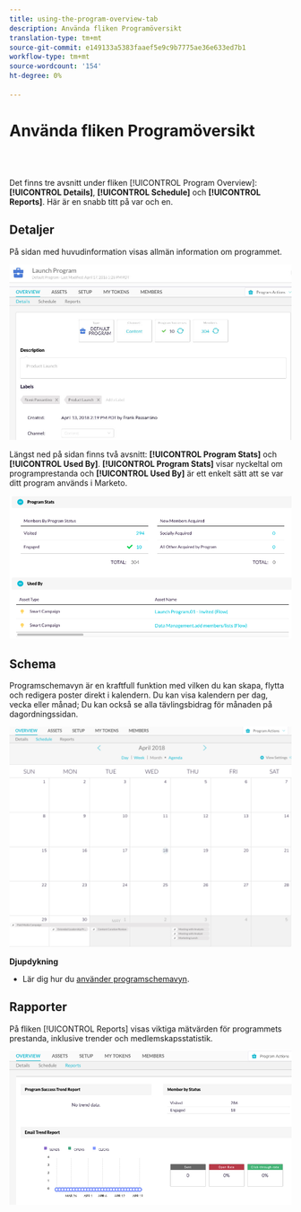 ```yaml
---
title: using-the-program-overview-tab
description: Använda fliken Programöversikt
translation-type: tm+mt
source-git-commit: e149133a5383faaef5e9c9b7775ae36e633ed7b1
workflow-type: tm+mt
source-wordcount: '154'
ht-degree: 0%

---
```



# Använda fliken Programöversikt

<br> 

Det finns tre avsnitt under fliken [!UICONTROL Program Overview]: **[!UICONTROL Details]**, **[!UICONTROL Schedule]** och **[!UICONTROL Reports]**. Här är en snabb titt på var och en.

## Detaljer

På sidan med huvudinformation visas allmän information om programmet.

![Bild ett](/help/sky/assets/programs/using-the-program-overview-tab/using-the-program-overview-tab-1.png)

Längst ned på sidan finns två avsnitt: **[!UICONTROL Program Stats]** och **[!UICONTROL Used By]**. **[!UICONTROL Program Stats]** visar nyckeltal om programprestanda och  **[!UICONTROL Used By]** är ett enkelt sätt att se var ditt program används i Marketo.

![Bild två](/help/sky/assets/programs/using-the-program-overview-tab/using-the-program-overview-tab-2.png)

## Schema

Programschemavyn är en kraftfull funktion med vilken du kan skapa, flytta och redigera poster direkt i kalendern. Du kan visa kalendern per dag, vecka eller månad; Du kan också se alla tävlingsbidrag för månaden på dagordningssidan.

![Bild tre](/help/sky/assets/programs/using-the-program-overview-tab/using-the-program-overview-tab-3.png)

**Djupdykning**

* Lär dig hur du [använder programschemavyn](/help/sky/navigating-program-schedule-view.md).

## Rapporter

På fliken [!UICONTROL Reports] visas viktiga mätvärden för programmets prestanda, inklusive trender och medlemskapsstatistik.

![Bild fyra](/help/sky/assets/programs/using-the-program-overview-tab/using-the-program-overview-tab-4.png)

